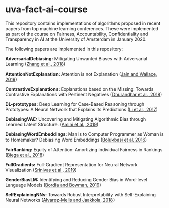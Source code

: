 # uva-fact-ai-course
This repository contains implementations of algorithms proposed in recent papers from top machine learning conferences. These were implemented as part of the course on Fairness, Accountability, Confidentiality and Transparency in AI at the University of Amsterdam in January 2020.

The following papers are implemented in this repository:

**AdversarialDebiasing:** Mitigating Unwanted Biases with Adversarial Learning ([Zhang et al., 2018](https://arxiv.org/abs/1801.07593))

**AttentionNotExplanation:** Attention is not Explanation ([Jain and Wallace, 2019](https://arxiv.org/abs/1902.10186))

**ContrastiveExplanations:** Explanations based on the Missing: Towards Contrastive Explanations with Pertinent Negatives ([Dhurandhar et al., 2018](https://arxiv.org/abs/1802.07623))

**DL-prototypes:** Deep Learning for Case-Based Reasoning through Prototypes: A Neural Network that Explains Its Predictions ([Li et al., 2017](https://arxiv.org/abs/1710.04806))

**DebiasingVAE:** Uncovering and Mitigating Algorithmic Bias through Learned Latent Structure. ([Amini et al., 2019](https://lmrt.mit.edu/sites/default/files/AIES-19_paper_220.pdf))

**DebiasingWordEmbeddings:** Man is to Computer Programmer as Woman is to Homemaker? Debiasing Word Embeddings ([Bolukbasi et al, 2016](https://arxiv.org/abs/1607.06520))

**FairRanking:** Equity of Attention: Amortizing Individual Fairness in Rankings ([Biega et al., 2018](https://arxiv.org/abs/1805.01788))

**FullGradients:** Full-Gradient Representation for Neural Network Visualization ([Srinivas et al., 2019](https://arxiv.org/abs/1905.00780))

**GenderBiasLM:** Identifying and Reducing Gender Bias in Word-level Language Models ([Bordia and Bowman, 2019](https://arxiv.org/abs/1904.03035))

**SelfExplainingNNs:** Towards Robust Interpretability with Self-Explaining Neural Networks ([Alvarez-Melis and Jaakkola, 2018](https://arxiv.org/abs/1806.07538))
